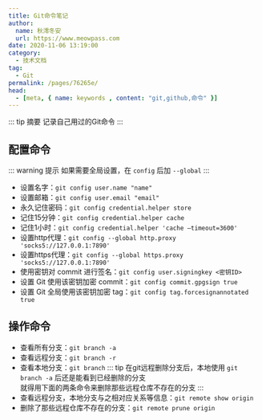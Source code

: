 ```yaml
---
title: Git命令笔记
author:
  name: 秋澪冬安
  url: https://www.meowpass.com
date: 2020-11-06 13:19:00
category: 
  - 技术文档
tag: 
  - Git
permalink: /pages/76265e/
head:
  - [meta, { name: keywords , content: "git,github,命令" }]
---
```


::: tip 摘要
记录自己用过的Git命令
:::
<!-- more -->

## 配置命令
::: warning 提示
如果需要全局设置，在 ``config`` 后加 ``--global``
:::
- 设置名字：`git config user.name "name"`
- 设置邮箱：`git config user.email "email"`
- 永久记住密码：`git config credential.helper store`
- 记住15分钟：`git config credential.helper cache`
- 记住1小时：`git config credential.helper 'cache –timeout=3600'`
- 设置http代理：`git config --global http.proxy 'socks5://127.0.0.1:7890'`
- 设置https代理：`git config --global https.proxy 'socks5://127.0.0.1:7890'`
- 使用密钥对 commit 进行签名：`git config user.signingkey <密钥ID>`
- 设置 Git 使用该密钥加密 commit：`git config commit.gpgsign true`
- 设置 Git 全局使用该密钥加密 tag：`git config tag.forcesignannotated true`
## 操作命令
- 查看所有分支：`git branch -a`
- 查看远程分支：`git branch -r`
- 查看本地分支：`git branch`
::: tip
在git远程删除分支后，本地使用 `git branch -a` 后还是能看到已经删除的分支<br>
就得用下面的两条命令来删除那些远程仓库不存在的分支
:::
- 查看远程分支，本地分支与之相对应关系等信息：`git remote show origin`
- 删除了那些远程仓库不存在的分支：`git remote prune origin`
